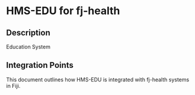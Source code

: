 # HMS-EDU for fj-health

## Description

Education System

## Integration Points

This document outlines how HMS-EDU is integrated with fj-health systems in Fiji.
